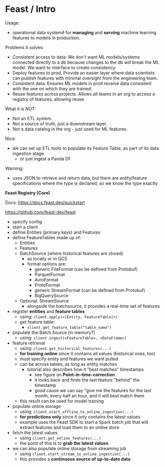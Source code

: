 # Feast / Intro

Usage:
- operational data system∂ for **managing** and **serving** machine learning features to models in production.

Problems it solves:
- Consistent access to data: We don't want ML models/systems connected directly to a db because changes to the db will break the ML model. We want to interface to create consistency.
- Deploy features to prod. Provide an easier layer where data scientists can publish features with minimal oversight from the engineering team.
- Consistent data. Ensures ML models in prod receive data consistent with the one on which they are trained.
- Reuse features across projects. Allows all teams in an org to access a registry of features, allowing reuse.

What it is NOT:
- Not an ETL system.
- Not a source of truth, just a downstream layer.
- Not a data catalog in the org - just used for ML features.

Nice:
- we can set up ETL tools to populate its Feature Table, as part of its data ingestion stage
  - or just ingest a Panda Df

Warning:
- uses JSON to retrieve and return data, but there are entity/feature specifications where the type is declared, so we know the type exactly

**Feast Registry (Core)**

Docs:
https://docs.feast.dev/quickstart

https://github.com/feast-dev/feast

- specify config
- start a client
- define Entities (primary keys) and Features
- define FeatureTables made up of:
  - Entities
  - Features
  - BatchSource (where historical features are stored)
    - as locally or in GCS
    - format options are:
      - generic FileFormat (can be defined from Protobuf)
      - ParquetFormat
      - AvroFormat
      - ProtoFormat
      - generic StreamFormat (can be defined from Protobuf)
      - BigQuerySource
  - Optional: StreamSource
    - alongside the batchsource, it provides a real-time set of features
- register **entities** and **feature tables**
  - using: `client.apply(<[Entity, FeatureTable]>)`
  - get feature table:
    - `client.get_feature_table("table_name")`
- populate the Batch Source (in memory?)
  - using: `client.ingest(<FeatureTable>, <DataFrame>)`
- feature retrieval
  - using: `client.get_historical_features(...)`
  - **for training online** since it contains all values (historical ones, too)
  - must specify entity and features we want pulled
  - can be across tables, as long as entity matches
    - tutorial also describes how it "best matches" timestamps
      - see figure on **Point-in-time-correction**
      - it looks back and finds the last feature "behind" the timestamp
      - good cause we can say "give me the features for the last month, every half an hour, and it will best match them
  - this result can be used for model training
- populate online storage
  - using: `client.start_offline_to_online_ingestion(...)`
  - **for predictions only** since it only contains the latest values
  - example uses the Feast SDK to start a Spark batch job that will extract features and load them to an online store
- fetch the latest values
  - using `client.get_online_features(...)`
  - the point of this is to **grab the latest values**
- we can also populate online storage from streaming job
  - using `client.start_stream_to_online_ingestion(...)`
  - this provides a **continuous source of up-to-date data**
